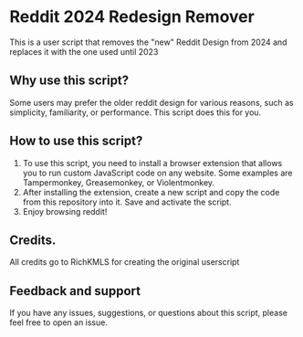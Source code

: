 # Reddit 2024 Redesign Remover

This is a user script that removes the "new" Reddit Design from 2024 and replaces it with the one used until 2023

## Why use this script?

Some users may prefer the older reddit design for various reasons, such as simplicity, familiarity, or performance. This script does this for you.

## How to use this script?

1. To use this script, you need to install a browser extension that allows you to run custom JavaScript code on any website. Some examples are Tampermonkey, Greasemonkey, or Violentmonkey.
2. After installing the extension, create a new script and copy the code from this repository into it. Save and activate the script.
3. Enjoy browsing reddit!

## Credits.

All credits go to RichKMLS for creating the original userscript

## Feedback and support

If you have any issues, suggestions, or questions about this script, please feel free to open an issue.
